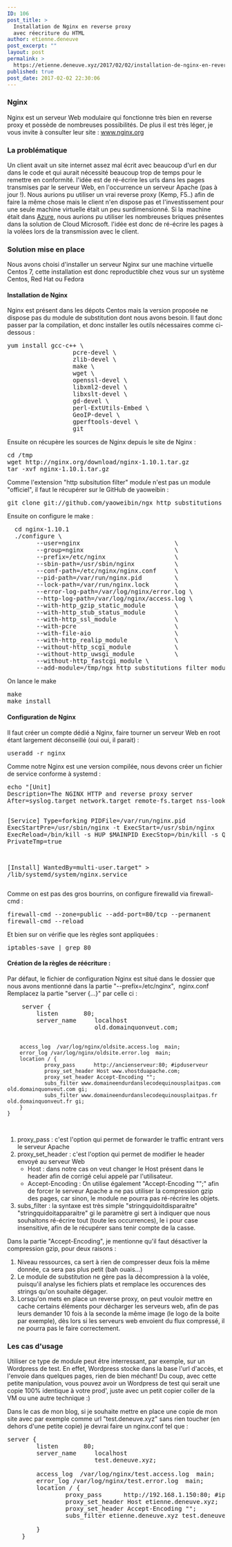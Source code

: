 ```yaml
---
ID: 106
post_title: >
  Installation de Nginx en reverse proxy
  avec réecriture du HTML
author: etienne.deneuve
post_excerpt: ""
layout: post
permalink: >
  https://etienne.deneuve.xyz/2017/02/02/installation-de-nginx-en-reverse-proxy-avec-reecriture-du-html/
published: true
post_date: 2017-02-02 22:30:06
---
```

<h3>Nginx</h3>
Nginx est un serveur Web modulaire qui fonctionne très bien en reverse proxy et possède de nombreuses possibilités. De plus il est très léger, je vous invite à consulter leur site : <a href="http://nginx.org/">www.nginx.org</a>
<h3>La problématique</h3>
Un client avait un site internet assez mal écrit avec beaucoup d'url en dur dans le code et qui aurait nécessité beaucoup trop de temps pour le remettre en conformité.
l'idée est de ré-écrire les urls dans les pages transmises par le serveur Web, en l'occurrence un serveur Apache (pas à jour !).
Nous aurions pu utiliser un vrai reverse proxy (Kemp, F5..) afin de faire la même chose mais le client n'en dispose pas et l'investissement pour une seule machine virtuelle était un peu surdimensionné. Si la  machine était dans <a href="https://azure.microsoft.com/fr-fr/">Azure</a>, nous aurions pu utiliser les nombreuses briques présentes dans la solution de Cloud Microsoft. l'idée est donc de ré-écrire les pages à la volées lors de la transmission avec le client.
<h3>Solution mise en place</h3>
Nous avons choisi d'installer un serveur Nginx sur une machine virtuelle Centos 7, cette installation est donc reproductible chez vous sur un système Centos, Red Hat ou Fedora
<h4>Installation de Nginx</h4>
Nginx est présent dans les dépots Centos mais la version proposée ne dispose pas du module de substitution dont nous avons besoin. Il faut donc passer par la compilation, et donc installer les outils nécessaires comme ci-dessous :
<pre>yum install gcc-c++ \
                  pcre-devel \
                  zlib-devel \
                  make \
                  wget \
                  openssl-devel \
                  libxml2-devel \
                  libxslt-devel \
                  gd-devel \
                  perl-ExtUtils-Embed \
                  GeoIP-devel \
                  gperftools-devel \
                  git
</pre>
Ensuite on récupère les sources de Nginx depuis le site de Nginx :
<pre>cd /tmp
wget http://nginx.org/download/nginx-1.10.1.tar.gz
tar -xvf nginx-1.10.1.tar.gz
</pre>
Comme l'extension "http subsitution filter" module n'est pas un module "officiel", il faut le récupérer sur le GitHub de yaoweibin :
<pre>git clone git://github.com/yaoweibin/ngx_http_substitutions_filter_module.git  
</pre>
Ensuite on configure le make :
<pre>  cd nginx-1.10.1
  ./configure \
        --user=nginx                          \
        --group=nginx                         \
        --prefix=/etc/nginx                   \
        --sbin-path=/usr/sbin/nginx           \
        --conf-path=/etc/nginx/nginx.conf     \
        --pid-path=/var/run/nginx.pid         \
        --lock-path=/var/run/nginx.lock       \
        --error-log-path=/var/log/nginx/error.log \
        --http-log-path=/var/log/nginx/access.log \
        --with-http_gzip_static_module        \
        --with-http_stub_status_module        \
        --with-http_ssl_module                \
        --with-pcre                           \
        --with-file-aio                       \
        --with-http_realip_module             \
        --without-http_scgi_module            \
        --without-http_uwsgi_module           \
        --without-http_fastcgi_module \
        --add-module=/tmp/ngx_http_substitutions_filter_module      
</pre>
On lance le make
<pre>make
make install
</pre>
<h4>Configuration de Nginx</h4>
Il faut créer un compte dédié a Nginx, faire tourner un serveur Web en root étant largement déconseillé (oui oui, il parait) :
<pre>useradd -r nginx</pre>
Comme notre Nginx est une version compilée, nous devons créer un fichier de service conforme à systemd :
<pre>echo "[Unit]
Description=The NGINX HTTP and reverse proxy server
After=syslog.target network.target remote-fs.target nss-lookup.target

[Service]
Type=forking
PIDFile=/var/run/nginx.pid
ExecStartPre=/usr/sbin/nginx -t
ExecStart=/usr/sbin/nginx
ExecReload=/bin/kill -s HUP $MAINPID
ExecStop=/bin/kill -s QUIT $MAINPID
PrivateTmp=true

[Install]
WantedBy=multi-user.target" &gt; /lib/systemd/system/nginx.service
</pre>
Comme on est pas des gros bourrins, on configure firewalld via firewall-cmd :
<pre>firewall-cmd --zone=public --add-port=80/tcp --permanent
firewall-cmd --reload
</pre>
Et bien sur on vérifie que les règles sont appliquées :
<pre>iptables-save | grep 80</pre>
<h4>Création de la règles de réécriture :</h4>
Par défaut, le fichier de configuration Nginx est situé dans le dossier que nous avons mentionné dans la partie "--prefix=/etc/nginx",  nginx.conf
Remplacez la partie "server {...}" par celle ci :
<pre>    server {
        listen       80;
        server_name     localhost
                        old.domainquonveut.com;

        access_log  /var/log/nginx/oldsite.access.log  main;
        error_log /var/log/nginx/oldsite.error.log  main;
        location / {
                proxy_pass      http://ancienserveur:80; #ipduserveur
                proxy_set_header Host www.vhostduapache.com;
                proxy_set_header Accept-Encoding "";
                subs_filter www.domaineendurdanslecodequinousplaitpas.com old.domainquonveut.com gi;
                subs_filter www.domaineendurdanslecodequinousplaitpas.fr old.domainquonveut.fr gi;
        }
    }
</pre>
<ol>
 	<li>proxy_pass : c'est l'option qui permet de forwarder le traffic entrant vers le serveur Apache</li>
 	<li>proxy_set_header : c'est l'option qui permet de modifier le header envoyé au serveur Web
<ul>
 	<li>Host : dans notre cas on veut changer le Host présent dans le header afin de corrigé celui appelé par l'utilisateur.</li>
 	<li>Accept-Encoding : On utilise également "Accept-Encoding "";" afin de forcer le serveur Apache a ne pas utiliser la compression gzip des pages, car sinon, le module ne pourra pas ré-récrire les objets.</li>
</ul>
</li>
 	<li>subs_filter : la syntaxe est très simple "stringquidoitdisparaitre" "stringquidoitapparaitre" gi
le paramètre gi sert à indiquer que nous souhaitons ré-écrire tout (toute les occurrences), le i pour case insensitive, afin de le récupérer sans tenir compte de la casse.</li>
</ol>
Dans la partie "Accept-Encoding", je mentionne qu'il faut désactiver la compression gzip, pour deux raisons :
<ol>
 	<li>Niveau ressources, ca sert à rien de compresser deux fois la même donnée, ca sera pas plus petit (bah ouais...)</li>
 	<li>Le module de substitution ne gère pas la décompression à la volée, puisqu'il analyse les fichiers plats et remplace les occurences des strings qu'on souhaite dégager.</li>
 	<li>Lorsqu'on mets en place un reverse proxy, on peut vouloir mettre en cache certains éléments pour décharger les serveurs web, afin de pas leurs demander 10 fois à la seconde la même image (le logo de la boite par exemple), dès lors si les serveurs web envoient du flux compressé, il ne pourra pas le faire correctement.</li>
</ol>
<h3>Les cas d'usage</h3>
Utiliser ce type de module peut être interressant, par exemple, sur un Wordpress de test. En effet, Wordpress stocke dans la base l'url d'accès, et l'envoie dans quelques pages, rien de bien méchant! Du coup, avec cette petite manipulation, vous pouvez avoir un Wordpress de test qui serait une copie 100% identique à votre prod', juste avec un petit copier coller de la VM ou une autre technique :)

Dans le cas de mon blog, si je souhaite mettre en place une copie de mon site avec par exemple comme url "test.deneuve.xyz" sans rien toucher (en dehors d'une petite copie) je devrai faire un nginx.conf tel que :
<pre>server {
        listen       80;
        server_name     localhost
                        test.deneuve.xyz;

        access_log  /var/log/nginx/test.access.log  main;
        error_log /var/log/nginx/test.error.log  main;
        location / {
                proxy_pass      http://192.168.1.150:80; #ipduserveurbidon
                proxy_set_header Host etienne.deneuve.xyz;
                proxy_set_header Accept-Encoding "";
                subs_filter etienne.deneuve.xyz test.deneuve.xyz gi;
                
        }
    }</pre>
&nbsp;